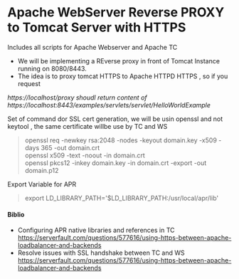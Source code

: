 # Apache WebServer Reverse PROXY to Tomcat Server with HTTPS
Includes all scripts for Apache Webserver and Apache TC

- We will be implementing a REverse proxy in front of Tomcat Instance running on 8080/8443.
- The idea is to proxy tomcat HTTPS to Apache HTTPD HTTPS , so if you request

*https://localhost/proxy   shoudl return content of https://localhost:8443/examples/servlets/servlet/HelloWorldExample*


Set of command dor SSL cert generation, we will be usin openssl and not keytool , the same certificate willbe use by TC and WS
> openssl req -newkey rsa:2048 -nodes -keyout domain.key -x509 -days 365 -out domain.crt	
> openssl x509 -text -noout -in domain.crt	
> openssl pkcs12 -inkey domain.key -in domain.crt -export -out domain.p12


Export Variable for APR
> export LD_LIBRARY_PATH='$LD_LIBRARY_PATH:/usr/local/apr/lib'

#### Biblio
- Configuring APR native libraries and references in TC
https://serverfault.com/questions/577616/using-https-between-apache-loadbalancer-and-backends
- Resolve issues with SSL handshake between TC and WS 
https://serverfault.com/questions/577616/using-https-between-apache-loadbalancer-and-backends


